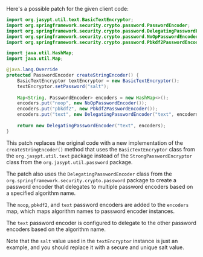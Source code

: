 Here's a possible patch for the given client code:
```java
import org.jasypt.util.text.BasicTextEncryptor;
import org.springframework.security.crypto.password.PasswordEncoder;
import org.springframework.security.crypto.password.DelegatingPasswordEncoder;
import org.springframework.security.crypto.password.NoOpPasswordEncoder;
import org.springframework.security.crypto.password.Pbkdf2PasswordEncoder;

import java.util.HashMap;
import java.util.Map;

@java.lang.Override
protected PasswordEncoder createStringEncoder() {
    BasicTextEncryptor textEncryptor = new BasicTextEncryptor();
    textEncryptor.setPassword("salt");
    
    Map<String, PasswordEncoder> encoders = new HashMap<>();
    encoders.put("noop", new NoOpPasswordEncoder());
    encoders.put("pbkdf2", new Pbkdf2PasswordEncoder());
    encoders.put("text", new DelegatingPasswordEncoder("text", encoders));
    
    return new DelegatingPasswordEncoder("text", encoders);
}
```
This patch replaces the original code with a new implementation of the `createStringEncoder()` method that uses the `BasicTextEncryptor` class from the `org.jasypt.util.text` package instead of the `StrongPasswordEncryptor` class from the `org.jasypt.util.password` package.

The patch also uses the `DelegatingPasswordEncoder` class from the `org.springframework.security.crypto.password` package to create a password encoder that delegates to multiple password encoders based on a specified algorithm name.

The `noop`, `pbkdf2`, and `text` password encoders are added to the `encoders` map, which maps algorithm names to password encoder instances.

The `text` password encoder is configured to delegate to the other password encoders based on the algorithm name.

Note that the `salt` value used in the `textEncryptor` instance is just an example, and you should replace it with a secure and unique salt value.